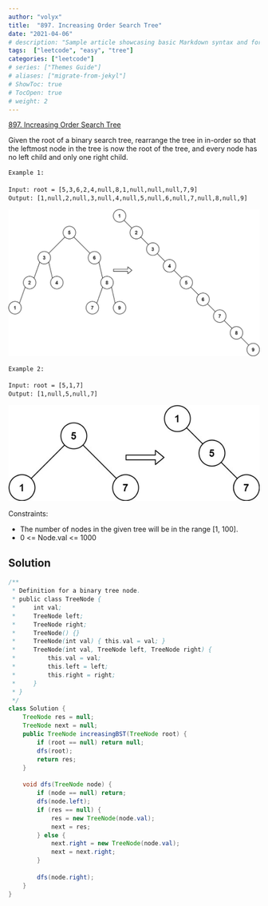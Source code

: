```yaml
---
author: "volyx"
title:  "897. Increasing Order Search Tree"
date: "2021-04-06"
# description: "Sample article showcasing basic Markdown syntax and formatting for HTML elements."
tags:  ["leetcode", "easy", "tree"]
categories: ["leetcode"]
# series: ["Themes Guide"]
# aliases: ["migrate-from-jekyl"]
# ShowToc: true
# TocOpen: true
# weight: 2
---
```


[897. Increasing Order Search Tree](https://leetcode.com/problems/increasing-order-search-tree/)

Given the root of a binary search tree, rearrange the tree in in-order so that the leftmost node in the tree is now the root of the tree, and every node has no left child and only one right child.

```txt
Example 1:

Input: root = [5,3,6,2,4,null,8,1,null,null,null,7,9]
Output: [1,null,2,null,3,null,4,null,5,null,6,null,7,null,8,null,9]
```

![ex1](/images/2021-04-06-ex1.jpg)

```txt
Example 2:

Input: root = [5,1,7]
Output: [1,null,5,null,7]
```

![ex2](/images/2021-04-06-ex2.jpg)

Constraints:

- The number of nodes in the given tree will be in the range [1, 100].
- 0 <= Node.val <= 1000

## Solution

```java
/**
 * Definition for a binary tree node.
 * public class TreeNode {
 *     int val;
 *     TreeNode left;
 *     TreeNode right;
 *     TreeNode() {}
 *     TreeNode(int val) { this.val = val; }
 *     TreeNode(int val, TreeNode left, TreeNode right) {
 *         this.val = val;
 *         this.left = left;
 *         this.right = right;
 *     }
 * }
 */
class Solution {
    TreeNode res = null;
    TreeNode next = null;
    public TreeNode increasingBST(TreeNode root) {
        if (root == null) return null;
        dfs(root);
        return res;
    }
    
    void dfs(TreeNode node) {
        if (node == null) return;
        dfs(node.left);
        if (res == null) {
            res = new TreeNode(node.val);
            next = res;
        } else {
            next.right = new TreeNode(node.val);
            next = next.right;
        }
        
        dfs(node.right);
    }
}
```
